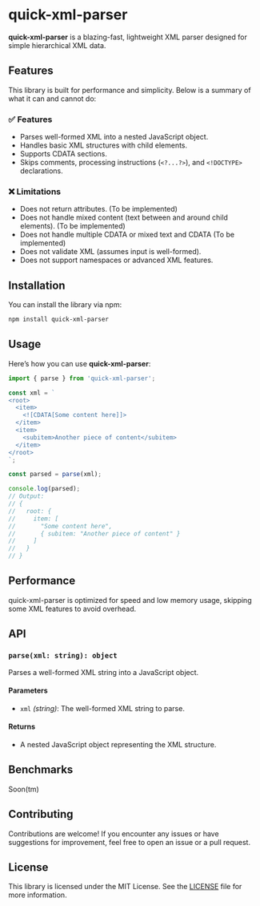 # quick-xml-parser

**quick-xml-parser** is a blazing-fast, lightweight XML parser designed for simple hierarchical XML data.

## Features

This library is built for performance and simplicity. Below is a summary of what it can and cannot do:

### ✅ Features
- Parses well-formed XML into a nested JavaScript object.
- Handles basic XML structures with child elements.
- Supports CDATA sections.
- Skips comments, processing instructions (`<?...?>`), and `<!DOCTYPE>` declarations.

### ❌ Limitations
- Does not return attributes. (To be implemented)
- Does not handle mixed content (text between and around child elements). (To be implemented)
- Does not handle multiple CDATA or mixed text and CDATA (To be implemented)
- Does not validate XML (assumes input is well-formed).
- Does not support namespaces or advanced XML features.

## Installation

You can install the library via npm:

```bash
npm install quick-xml-parser
```

## Usage

Here’s how you can use **quick-xml-parser**:

```typescript
import { parse } from 'quick-xml-parser';

const xml = `
<root>
  <item>
    <![CDATA[Some content here]]>
  </item>
  <item>
    <subitem>Another piece of content</subitem>
  </item>
</root>
`;

const parsed = parse(xml);

console.log(parsed);
// Output:
// {
//   root: {
//     item: [
//       "Some content here",
//       { subitem: "Another piece of content" }
//     ]
//   }
// }
```

## Performance

quick-xml-parser is optimized for speed and low memory usage, skipping some XML features to avoid overhead.

## API

### `parse(xml: string): object`

Parses a well-formed XML string into a JavaScript object.

#### Parameters
- `xml` *(string)*: The well-formed XML string to parse.

#### Returns
- A nested JavaScript object representing the XML structure.

## Benchmarks

Soon(tm)

## Contributing

Contributions are welcome! If you encounter any issues or have suggestions for improvement, feel free to open an issue or a pull request.

## License

This library is licensed under the MIT License. See the [LICENSE](./LICENSE) file for more information.